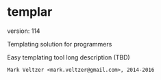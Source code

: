 templar
=======

version: 114

Templating solution for programmers

Easy templating tool long description (TBD)

	Mark Veltzer <mark.veltzer@gmail.com>, 2014-2016
